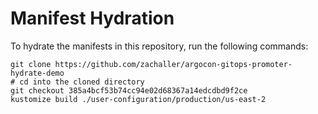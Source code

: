 # Manifest Hydration

To hydrate the manifests in this repository, run the following commands:

```shell
git clone https://github.com/zachaller/argocon-gitops-promoter-hydrate-demo
# cd into the cloned directory
git checkout 385a4bcf53b74cc94e02d68367a14edcdbd9f2ce
kustomize build ./user-configuration/production/us-east-2
```
